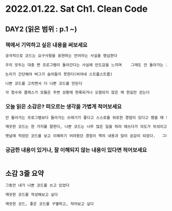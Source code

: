 # 2022.01.22. Sat **Ch1. Clean Code**

## DAY2 (읽은 범위 : p.1 ~)

### 책에서 기억하고 싶은 내용을 써보세요

```markdown
궁극적으로 코드는 요구사항을 표현하는 언어라는 사실을 명심한다

우리 모두는 대충 짠 프로그램이 돌아간다는 사실에 안도감을 느끼며    그래도 안 돌아가는 프로그램보다 돌아가는 쓰레기가 좋다고 스스로를 위로한 경험이 있다.    다시 돌아와 나중에 정리하겠다고 다짐했었다.    **나중은 결코 오지 않는다**

논리가 간단해야 버그가 숨어들지 못한다(비야네 스트롭스트룹)

나쁜 코드를 고치면서 더 나쁜 코드를 만든다

각 함수와 클래스가 모듈은 주변 상황에 현혹되거나 오염되지 않은 채 한길만 걷는다
```

### 오늘 읽은 소감은? 떠오르는 생각을 가볍게 적어보세요

```markdown
안 돌아가는 프로그램보다 돌아가는 쓰레기가 좋다고 스스로를 위로한 경험이 있다고 했을 때 뜨끔했다

깨끗한 코드는 한 가지를 잘한다, 나쁜 코드는 너무 많은 일을 하려 애쓰다가 의도가 뒤섞이고 목적이 흐려진다   이 문장을 보고 나는 되돌아보면서 내가 그동안 나쁜 코드를 쓰고 있었다고 생각하게 되었다

옛날에 적었던 코드를 보고 이해하기 어려웠던 경험이 책의 내용과 많이 공감이 되었다.   그래서 깨끗한 코드, 좋은 코드를 구별하고, 적어보고 싶다
```

### 궁금한 내용이 있거나, 잘 이해되지 않는 내용이 있다면 적어보세요

```markdown

```

## 소감 3줄 요약

```markdown
그동안 내가 나쁜 코드를 쓰고 있었다

깨끗한 코드를 작성해보고 싶다

깨끗한 코드, 좋은 코드를 구별하고, 적어보고 싶다
```
